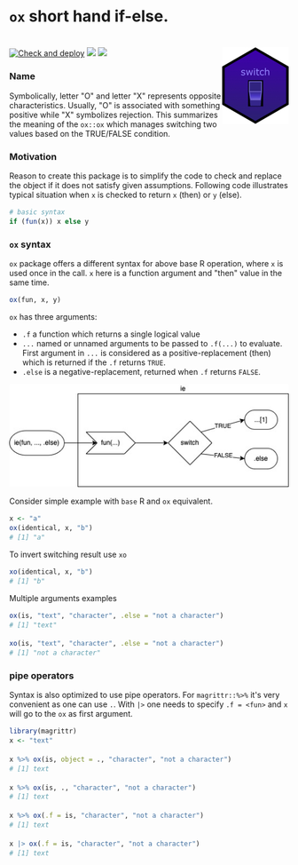 # `ox` short hand if-else.

# <img src="man/figures/logo.jpg" align="right" />

<!-- badges: start -->
[![Check and deploy](https://github.com/gogonzo/ox/workflows/Check%20and%20deploy/badge.svg)](https://github.com/gogonzo/ox/actions)
[![](https://ci.appveyor.com/api/projects/status/github/gogonzo/ox?branch=master&svg=true)](https://ci.appveyor.com/project/gogonzo/ox)
[![](https://codecov.io/gh/gogonzo/ox/branch/main/graph/badge.svg)](https://codecov.io/gh/gogonzo/ox/branch/main)
<!-- badges: end -->

### Name

Symbolically, letter "O" and letter "X" represents opposite characteristics. 
Usually, "O" is associated with something positive while "X" symbolizes rejection.
This summarizes the meaning of the `ox::ox` which manages switching two values 
based on the TRUE/FALSE condition.

### Motivation

Reason to create this package is to simplify the code to check and replace the 
object if it does not satisfy given assumptions. Following code illustrates
typical situation when `x` is checked to return `x` (then) or 
`y` (else).
```r
# basic syntax
if (fun(x)) x else y
```

### `ox` syntax
`ox` package offers a different syntax for above base R operation, where `x` is 
used once in the call. `x` here is a function argument and "then" value in the
same time.
```r
ox(fun, x, y)
```

`ox` has three arguments: 
- `.f`  a function which returns a single logical value
- `...` named or unnamed arguments to be passed to `.f(...)` to evaluate. First
argument in `...` is considered as a positive-replacement (then) which is 
returned if the `.f` returns `TRUE`. 
- `.else` is a negative-replacement, returned when `.f` returns `FALSE`.

![](man/figures/ie_uml.jpg)

Consider simple example with `base` R and `ox` equivalent.  
```r
x <- "a"
ox(identical, x, "b")
# [1] "a"
```

To invert switching result use `xo`
```r
xo(identical, x, "b")
# [1] "b"
```

Multiple arguments examples
```r
ox(is, "text", "character", .else = "not a character")
# [1] "text"

xo(is, "text", "character", .else = "not a character")
# [1] "not a character"
```

### pipe operators
Syntax is also optimized to use pipe operators. For `magrittr::%>%` it's very 
convenient as one can use `.`. With `|>` one needs to specify `.f = <fun>` and 
`x` will go to the `ox` as first argument.
```r
library(magrittr)
x <- "text"

x %>% ox(is, object = ., "character", "not a character")
# [1] text

x %>% ox(is, ., "character", "not a character")
# [1] text

x %>% ox(.f = is, "character", "not a character")
# [1] text

x |> ox(.f = is, "character", "not a character")
# [1] text
```
